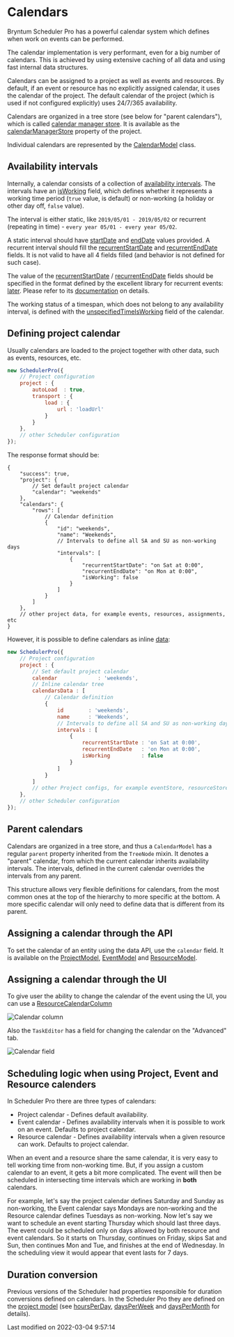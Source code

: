# Calendars

Bryntum Scheduler Pro has a powerful calendar system which defines when work on events can be performed.

The calendar implementation is very performant, even for a big number of calendars.
This is achieved by using extensive caching of all data and using fast internal data structures.

Calendars can be assigned to a project as well as events and resources. By default, if an event or resource has no explicitly
assigned calendar, it uses the calendar of the project. The default calendar of the project (which is used
if not configured explicitly) uses 24/7/365 availability.

Calendars are organized in a tree store (see below for "parent calendars"), which is called
[calendar manager store](#SchedulerPro/data/CalendarManagerStore). It is available as the
[calendarManagerStore](#SchedulerPro/model/ProjectModel#property-calendarManagerStore) property of the project.

Individual calendars are represented by the [CalendarModel](#SchedulerPro/model/CalendarModel) class.


## Availability intervals

Internally, a calendar consists of a collection of [availability intervals](#SchedulerPro/model/CalendarIntervalModel).
The intervals have an [isWorking](#SchedulerPro/model/CalendarIntervalModel#field-isWorking) field, which defines
whether it represents a working time period (`true` value, is default) or non-working (a holiday or other day off, `false` value).

The interval is either static, like `2019/05/01 - 2019/05/02` or recurrent (repeating in time) - `every year 05/01 - every year 05/02`.

A static interval should have [startDate](#SchedulerPro/model/CalendarIntervalModel#field-startDate) and
[endDate](#SchedulerPro/model/CalendarIntervalModel#field-endDate) values provided. A recurrent interval should fill the
[recurrentStartDate](#SchedulerPro/model/CalendarIntervalModel#field-recurrentStartDate) and
[recurrentEndDate](#SchedulerPro/model/CalendarIntervalModel#field-recurrentEndDate) fields. It is not valid to have all 4 fields filled
(and behavior is not defined for such case).

The value of the [recurrentStartDate](#SchedulerPro/model/CalendarIntervalModel#field-recurrentStartDate) / [recurrentEndDate](#SchedulerPro/model/CalendarIntervalModel#field-recurrentEndDate)
fields should be specified in the format defined by the excellent library for recurrent events: [later](http://bunkat.github.io/later/).
Please refer to its [documentation](http://bunkat.github.io/later/parsers.html#overview) on details.

The working status of a timespan, which does not belong to any availability interval, is defined with the
[unspecifiedTimeIsWorking](#SchedulerPro/model/CalendarModel#field-unspecifiedTimeIsWorking) field of the calendar.

## Defining project calendar

Usually calendars are loaded to the project together with other data, such as events, resources, etc.
```javascript
new SchedulerPro({
    // Project configuration
    project : {
        autoLoad  : true,
        transport : {
            load : {
                url : 'loadUrl'
            }
        }
    },
    // other Scheduler configuration
});
```

The response format should be:
```
{
    "success": true,
    "project": {
        // Set default project calendar
        "calendar": "weekends"
    },
    "calendars": {
        "rows": [
            // Calendar definition
            {
                "id": "weekends",
                "name": "Weekends",
                // Intervals to define all SA and SU as non-working days
                "intervals": [
                    {
                        "recurrentStartDate": "on Sat at 0:00",
                        "recurrentEndDate": "on Mon at 0:00",
                        "isWorking": false
                    }
                ]
            }
        ]
    },
    // other project data, for example events, resources, assignments, etc
}
```

However, it is possible to define calendars as inline [data](#SchedulerPro/model/ProjectModel#config-calendarsData):
```javascript
new SchedulerPro({
    // Project configuration
    project : {
        // Set default project calendar
        calendar             : 'weekends',
        // Inline calendar tree
        calendarsData : [
            // Calendar definition
            {
                id        : 'weekends',
                name      : 'Weekends',
                // Intervals to define all SA and SU as non-working days
                intervals : [
                    {
                        recurrentStartDate : 'on Sat at 0:00',
                        recurrentEndDate   : 'on Mon at 0:00',
                        isWorking          : false
                    }
                ]
            }
        ]
        // other Project configs, for example eventStore, resourceStore, assignmentStore, etc
    },
    // other Scheduler configuration
});
```


## Parent calendars

Calendars are organized in a tree store, and thus a `CalendarModel` has a regular `parent` property inherited from the `TreeNode` mixin.
It denotes a "parent" calendar, from which the current calendar inherits availability intervals. The intervals,
defined in the current calendar overrides the intervals from any parent.

This structure allows very flexible definitions for calendars, from the most common ones at the top of
the hierarchy to more specific at the bottom. A more specific calendar will only need to define data that is different from its parent.

## Assigning a calendar through the API

To set the calendar of an entity using the data API, use the `calendar` field. It is available on the
[ProjectModel](#SchedulerPro/model/ProjectModel#field-calendar), [EventModel](#SchedulerPro/model/EventModel#field-calendar) and
[ResourceModel](#SchedulerPro/model/ResourceModel#field-calendar).


## Assigning a calendar through the UI

To give user the ability to change the calendar of the event using the UI, you can use a [ResourceCalendarColumn](#SchedulerPro/column/ResourceCalendarColumn)

<img src="SchedulerPro/calendarcolumn.png" style="max-width : 300px" alt="Calendar column">

Also the `TaskEditor` has a field for changing the calendar on the "Advanced" tab.

<img src="SchedulerPro/calendarfield.png" style="max-width : 500px" alt="Calendar field">

## Scheduling logic when using Project, Event and Resource calenders

In Scheduler Pro there are three types of calendars:

- Project calendar - Defines default availability.
- Event calendar - Defines availability intervals when it is possible to work on an event. Defaults to project calendar.
- Resource calendar - Defines availability intervals when a given resource can work. Defaults to project calendar.

When an event and a resource share the same calendar, it is very easy to tell working time from non-working time. But, if you
assign a custom calendar to an event, it gets a bit more complicated. The event will then be scheduled in intersecting time intervals
which are working in **both** calendars.

For example, let's say the project calendar defines Saturday and Sunday as non-working, the Event calendar says Mondays are non-working and the Resource
calendar defines Tuesdays as non-working. Now let's say we want to schedule an event starting Thursday which should last three
days. The event could be scheduled only on days allowed by both resource and event calendars. So it starts on Thursday,
continues on Friday, skips Sat and Sun, then continues Mon and Tue, and finishes at the end of Wednesday. In the scheduling
view it would appear that event lasts for 7 days. 

## Duration conversion

Previous versions of the Scheduler had properties responsible for duration conversions defined on calendars.
In the Scheduler Pro they are defined on the [project model](#SchedulerPro/model/ProjectModel)
(see [hoursPerDay](#SchedulerPro/model/ProjectModel#field-hoursPerDay), [daysPerWeek](#SchedulerPro/model/ProjectModel#field-daysPerWeek) and [daysPerMonth](#SchedulerPro/model/ProjectModel#field-daysPerMonth) for details).


<p class="last-modified">Last modified on 2022-03-04 9:57:14</p>